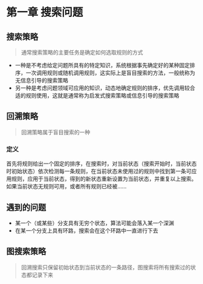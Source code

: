 # 第一章 搜索问题

## 搜索策略

> 通常搜索策略的主要任务是确定如何选取规则的方式

* 一种是不考虑给定问题所具有的特定知识，系统根据事先确定好的某种固定排序，一次调用规则或随机调用规则，这实际上是盲目搜索的方法，一般统称为无信息引导的搜索策略
* 另一种是考虑问题领域可应用的知识，动态地确定规则的排序，优先调用较合适的规则使用，这就是通常称为启发式搜索策略或信息引导的搜索策略

## 回溯策略

> 回溯策略属于盲目搜索的一种

### 定义

首先将规则给出一个固定的排序，在搜索时，对当前状态（搜索开始时，当前状态时初始状态）依次检测每一条规则，在当前状态未使用过的规则中找到第一条可应用规则，应用于当前状态，得到的新状态重新设置为当前状态，并重复以上搜索。如果当前状态无规则可用，或者所有规则已经被……



## 遇到的问题

* 某一个（或某些）分支具有无穷个状态，算法可能会落入某一个深渊
* 在某一个分支上具有环路，搜索会在这个环路中一直进行下去

## 图搜索策略

> 回溯搜索只保留初始状态到当前状态的一条路径，图搜索将所有搜索过的状态都记录下来



